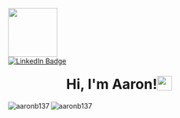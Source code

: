 <div id="header" align="center" style="display: flex; flex-direction: row;">
  <img src="https://media.tenor.com/TCMWkxIkF9IAAAAC/dancing-gopher.gif" width="100"/>
</div>
<div id="badges" align="center" style="display: flex; flex-direction: row;">
  <a href="https://www.linkedin.com/in/aaron-bartee/">
    <img src="https://img.shields.io/badge/LinkedIn-blue?style=for-the-badge&logo=linkedin&logoColor=white" alt="LinkedIn Badge"/>
  </a>
<h1 align="center" style="display: flex; flex-direction: row;">
  Hi, I'm Aaron!
  <img src="https://media.giphy.com/media/hvRJCLFzcasrR4ia7z/giphy.gif" width="30px"/>
</h1>

</div>
<div style="display: flex; flex-direction: row;">
  <img align="left" src="https://github-readme-stats.vercel.app/api/top-langs?username=aaronb137&show_icons=true&locale=en&layout=donut&theme=tokyonight" alt="aaronb137"/>
  <img align="center" src="https://github-readme-stats.vercel.app/api?username=aaronb137&show_icons=true&locale=en&theme=tokyonight" alt="aaronb137"/>
</div>


<!--
**aaronb137/aaronb137** is a ✨ _special_ ✨ repository because its `README.md` (this file) appears on your GitHub profile.

Here are some ideas to get you started:

- 🔭 I’m currently working on ...
- 🌱 I’m currently learning ...
- 👯 I’m looking to collaborate on ...
- 🤔 I’m looking for help with ...
- 💬 Ask me about ...
- 📫 How to reach me: ...
- 😄 Pronouns: ...
- ⚡ Fun fact: ...
-->
